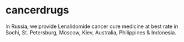 # cancerdrugs
In Russia, we provide Lenalidomide cancer cure medicine at best rate in Sochi, St. Petersburg, Moscow, Kiev, Australia, Philippines &amp; Indonesia.
